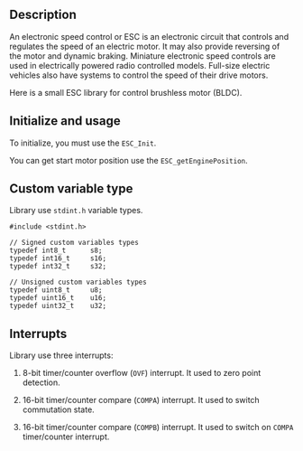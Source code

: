 Description
------------

An electronic speed control or ESC is an electronic circuit that controls and regulates the speed of an electric motor. It may also provide reversing of the motor and dynamic braking. Miniature electronic speed controls are used in electrically powered radio controlled models. Full-size electric vehicles also have systems to control the speed of their drive motors.

Here is a small ESC library for control brushless motor (BLDC).

Initialize and usage
--------------------

To initialize, you must use the `ESC_Init`.

You can get start motor position use the `ESC_getEnginePosition`.

Custom variable type
--------------------

Library use `stdint.h` variable types.

```
#include <stdint.h>

// Signed custom variables types
typedef int8_t      s8;
typedef int16_t     s16;
typedef int32_t     s32;

// Unsigned custom variables types
typedef uint8_t     u8;
typedef uint16_t    u16;
typedef uint32_t    u32;
```

Interrupts
----------

Library use three interrupts:

1) 8-bit timer/counter overflow (`OVF`) interrupt. It used to zero point detection.

2) 16-bit timer/counter compare (`COMPA`) interrupt. It used to switch commutation state.

3) 16-bit timer/counter compare (`COMPB`) interrupt. It used to switch on `COMPA` timer/counter interrupt.

